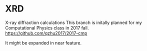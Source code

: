 # XRD
X-ray diffraction calculations
This branch is initally planned for my Computational Physics class in 2017 fall.
https://github.com/qzhu2017/2017-cmp

It might be expanded in near feature.

